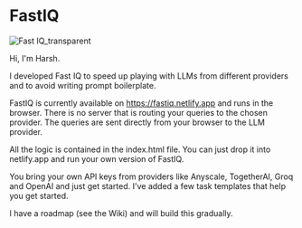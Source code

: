 # FastIQ

![Fast IQ_transparent](https://github.com/harshsinghal/fastiq/assets/504641/48cdc7f4-347a-4b63-8185-dd72e4b2c627)

Hi, I'm Harsh.

I developed Fast IQ to speed up playing with LLMs from different providers and to avoid writing prompt boilerplate.

FastIQ is currently available on https://fastiq.netlify.app and runs in the browser. There is no server that is routing your queries to the chosen provider. The queries are sent directly from your browser to the LLM provider. 

All the logic is contained in the index.html file. You can just drop it into netlify.app and run your own version of FastIQ. 

You bring your own API keys from providers like Anyscale, TogetherAI, Groq and OpenAI and just get started. I've added a few task templates that help you get started.

I have a roadmap (see the Wiki) and will build this gradually.
